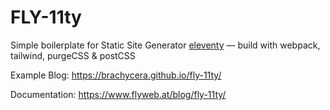 # FLY-11ty

Simple boilerplate for Static Site Generator <a href="https://www.11ty.dev/">eleventy</a> &mdash; build with webpack, tailwind, purgeCSS & postCSS

Example Blog: https://brachycera.github.io/fly-11ty/

Documentation: https://www.flyweb.at/blog/fly-11ty/